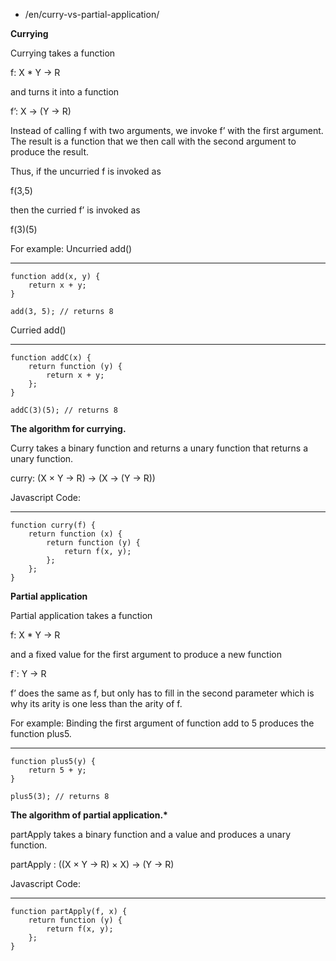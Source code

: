 -   /en/curry-vs-partial-application/

**Currying**

Currying takes a function

f: X \* Y -&gt; R

and turns it into a function

f’: X -&gt; (Y -&gt; R)

Instead of calling f with two arguments, we invoke f’ with the first argument. The result is a function that we then call with the second argument to produce the result.

Thus, if the uncurried f is invoked as

f(3,5)

then the curried f’ is invoked as

f(3)(5)

For example: Uncurried add()

------------------------------------------------------------------------

    function add(x, y) {
        return x + y;
    }

    add(3, 5); // returns 8

Curried add()

------------------------------------------------------------------------

    function addC(x) {
        return function (y) {
            return x + y;
        };
    }

    addC(3)(5); // returns 8

**The algorithm for currying.**

Curry takes a binary function and returns a unary function that returns a unary function.

curry: (X × Y → R) → (X → (Y → R))

Javascript Code:

------------------------------------------------------------------------

    function curry(f) {
        return function (x) {
            return function (y) {
                return f(x, y);
            };
        };
    }

**Partial application**

Partial application takes a function

f: X \* Y -&gt; R

and a fixed value for the first argument to produce a new function

f\`: Y -&gt; R

f’ does the same as f, but only has to fill in the second parameter which is why its arity is one less than the arity of f.

For example: Binding the first argument of function add to 5 produces the function plus5.

------------------------------------------------------------------------

    function plus5(y) {
        return 5 + y;
    }

    plus5(3); // returns 8

**The algorithm of partial application.\***

partApply takes a binary function and a value and produces a unary function.

partApply : ((X × Y → R) × X) → (Y → R)

Javascript Code:

------------------------------------------------------------------------

    function partApply(f, x) {
        return function (y) {
            return f(x, y);
        };
    }
